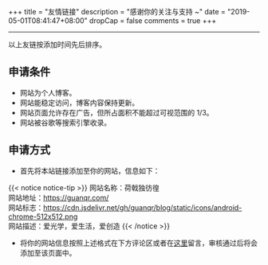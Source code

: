 +++
title = "友情链接"
description = "感谢你的关注与支持 ~"
date = "2019-05-01T08:41:47+08:00"
dropCap = false
comments = true
+++

---

以上友链按添加时间先后排序。

## 申请条件

+ 网站为个人博客。
+ 网站能稳定访问，博客内容保持更新。
+ 网站页面允许存在广告，但所占面积不能超过可视范围的 1/3。
+ 网站被谷歌等搜索引擎收录。

## 申请方式

+ 首先将本站链接添加至你的网站，信息如下：

{{< notice notice-tip >}}
网站名称：荷戟独彷徨<br>
网站地址：<a href="../" target="_blank">https://guanqr.com/</a><br>
网站标志：<a href="https://cdn.jsdelivr.net/gh/guanqr/blog/static/icons/android-chrome-512x512.png" target="_blank">https://cdn.jsdelivr.net/gh/guanqr/blog/static/icons/android-chrome-512x512.png</a><br>
网站描述：爱光学，爱生活，爱创造
{{< /notice >}}

+ 将你的网站信息按照上述格式在下方评论区或者在[这里](https://github.com/guanqr/blog/issues/5)留言，审核通过后将会添加至该页面中。